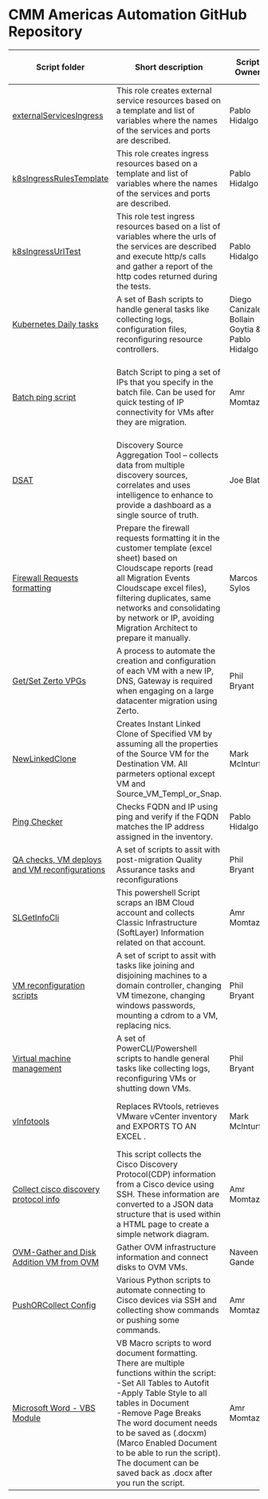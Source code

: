 # CMM Americas Automation GitHub Repository #

| **Script folder** | **Short description** | **Script Owner** | **Potential Time Savings (days/hrs/mins)** | **Client used** | **Client Industry** | **Technology** |
|---|---|---|---|---|---|---|
|[externalServicesIngress](https://github.ibm.com/cmm-automation-guild-americas/Automation-Assets/tree/master/Ansible/externalServicesIngress)|This role creates external service resources based on a template and list of variables where the names of the services and ports are described.|Pablo Hidalgo|8 hrs aprox|Banco Sabadell|Finantial|Ansible|
|[k8sIngressRulesTemplate](https://github.ibm.com/cmm-automation-guild-americas/Automation-Assets/tree/master/Ansible/k8sIngressRulesTemplate)|This role creates ingress resources based on a template and list of variables where the names of the services and ports are described.|Pablo Hidalgo|8 hrs aprox|Banco Sabadell|Finantial|Ansible|
|[k8sIngressUrlTest](https://github.ibm.com/cmm-automation-guild-americas/Automation-Assets/tree/master/Ansible/k8sIngressUrlTest)|This role test ingress resources based on a list of variables where the urls of the services are described and execute http/s calls and gather a report of the http codes returned during the tests.|Pablo Hidalgo|8 hrs aprox|Banco Sabadell|Finantial|Ansible|
|[Kubernetes Daily tasks](https://github.ibm.com/cmm-automation-guild-americas/Automation-Assets/tree/master/Bash/k8sDailyTasks)|A set of Bash scripts to handle general tasks like collecting logs, configuration files, reconfiguring resource controllers.|Diego Canizales Bollain Goytia & Pablo Hidalgo|6-8 hrs|Banco Sabadell|Finantial|Bash|
|[Batch ping script](https://github.ibm.com/cmm-automation-guild-americas/Automation-Assets/tree/master/Batch/Batch%20Ping%20Script)|Batch Script to ping a set of IPs that you specify in the batch file. Can be used for quick testing of IP connectivity for VMs after they are migration.|Amr Momtaz|More of a quality of life script. Instead of having to open multiple cmd sessions and typing ping X.X.X.X -t|Meijer, Amtrak|Grocery, Transportation|Batch|
|[DSAT](https://github.ibm.com/cmm-automation-guild-americas/Automation-Assets/tree/master/Perl/DSAT)| Discovery Source Aggregation Tool – collects data from multiple discovery sources, correlates and uses intelligence to enhance to provide a dashboard as a single source of truth.|Joe Blaty|Difficult to estimate. DSAT helps migration practitioners|||Perl|
|[Firewall Requests formatting](https://github.ibm.com/cmm-automation-guild-americas/Automation-Assets/tree/master/Perl/Firewall%20Request%20Formatting)|Prepare the firewall requests formatting it in the customer template (excel sheet) based on Cloudscape reports (read all Migration Events Cloudscape excel files), filtering duplicates, same networks and consolidating by network or IP, avoiding Migration Architect to prepare it manually.|Marcos Sylos|4-8 hours per Migration Event (Wave) - *1-3 hours per Cloudscape report|Anthem|Healthcare|Perl|
|[Get/Set Zerto VPGs](https://github.ibm.com/cmm-automation-guild-americas/Automation-Assets/tree/master/Powershell/Get%20Set%20Zerto%20VPGs)|A process to automate the creation and configuration of each VM with a new IP, DNS, Gateway is required when engaging on a large datacenter migration using Zerto.|Phil Bryant|1 day|Macy's|Retail|Powershell|
|[NewLinkedClone](https://github.ibm.com/cmm-automation-guild-americas/Automation-Assets/tree/master/Powershell/NewLinkedClone)|Creates Instant Linked Clone of Specified VM by assuming all the properties of the Source VM for the Destination VM. All parmeters optional except VM and Source_VM_Templ_or_Snap.|Mark McInturff|1 hour aprox |---|---|Powershell|
|[Ping Checker](https://github.ibm.com/cmm-automation-guild-americas/Automation-Assets/tree/master/Powershell/pingChecker)|Checks FQDN and IP using ping and verify if the FQDN matches the IP address assigned in the inventory.|Pablo Hidalgo|7 mins per check aprox |GST|---|Powershell|
|[QA checks, VM deploys and VM reconfigurations](https://github.ibm.com/cmm-automation-guild-americas/Automation-Assets/tree/master/Powershell/QA%20checks%20VM%20deploys%20and%20VM%20reconfigurations%20Snippets)|A set of scripts to assit with post-migration Quality Assurance tasks and reconfigurations|Phil Bryant|1 day|R1||Powershell|
|[SLGetInfoCli](https://github.ibm.com/cmm-automation-guild-americas/Automation-Assets/tree/master/Powershell/SLGetInfoCli)|This powershell Script scraps an IBM Cloud account and collects Classic Infrastructure (SoftLayer) Information related on that account.|Amr Momtaz|2-4 hours aprox |Amtrak, Meijer|Multi-industry|Powershell|
|[VM reconfiguration scripts](https://github.ibm.com/cmm-automation-guild-americas/Automation-Assets/tree/master/Powershell/VM%20reconfiguration%20scripts)|A set of script to assit with tasks like joining and disjoining machines to a domain controller, changing VM timezone, changing windows passwords, mounting a cdrom to a VM, replacing nics.|Phil Bryant|2 hour per VM approx|---|---|Powershell|
|[Virtual machine management](https://github.ibm.com/cmm-automation-guild-americas/Automation-Assets/tree/master/Powershell/Virtual%20Machine%20Management%20Snippets)|A set of PowerCLI/Powershell scripts to handle general tasks like collecting logs, reconfiguring VMs or shutting down VMs.|Phil Bryant|10-20min per VM|Bank of Novascotia|Retail|Powershell|
|[vInfotools](https://github.ibm.com/cmm-automation-guild-americas/Automation-Assets/tree/master/Powershell/vInfoTools)| Replaces RVtools, retrieves VMware vCenter inventory and EXPORTS TO AN EXCEL .|Mark McInturff|2-4hours aprox|Kaiser Permanente, Broadridge Financial Services|Multi-industry|Powershell|
|[Collect cisco discovery protocol info](https://github.ibm.com/cmm-automation-guild-americas/Automation-Assets/tree/master/Python/Collect%20cisco%20discovery%20protocol%20info)|This script collects the Cisco Discovery Protocol(CDP) information from a Cisco device using SSH. These information are converted to a JSON data structure that is used within a HTML page to create a simple network diagram.|Amr Momtaz|---|---|---|Python|
|[OVM-Gather and Disk Addition VM from OVM](https://github.ibm.com/cmm-automation-guild-americas/Automation-Assets/tree/master/Python/OVM-Gather%20and%20Disk%20Addition%20VM%20from%20OVM)|Gather OVM infrastructure information and connect disks to OVM VMs.|Naveen Gande| 10 days using the standard procedure|Geico|Insurance|Python|
|[PushORCollect Config](https://github.ibm.com/cmm-automation-guild-americas/Automation-Assets/tree/master/Python/PushORCollect%20Config)|Various Python scripts to automate connecting to Cisco devices via SSH and collecting show commands or pushing some commands.|Amr Momtaz|30min|---|---|Python|
|[Microsoft Word - VBS Module](https://github.ibm.com/cmm-automation-guild-americas/Automation-Assets/tree/master/VBScript/Microsoft%20Word%20-%20VBS%20Module)|VB Macro scripts to word document formatting. There are multiple functions within the script: <br/>                   -Set All Tables to Autofit <br/>                  -Apply Table Style to all tables in Document <br/>                  -Remove Page Breaks <br/> The word document needs to be saved as (.docxm) (Marco Enabled Document to be able to run the script). The document can be saved back as .docx after you run the script.|Amr Momtaz|4-8 hours|Multiple documents for various clients|various|VBS|
